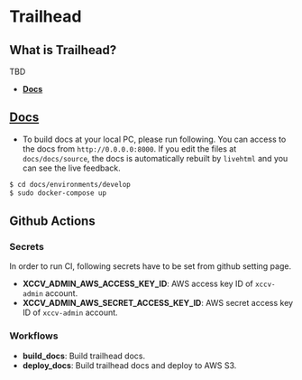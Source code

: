 # Trailhead

## What is Trailhead?
TBD

- [**Docs**](https://d3kt8ejlbkqt6k.cloudfront.net/index.html)

## [Docs](https://d3kt8ejlbkqt6k.cloudfront.net/index.html)

- To build docs at your local PC, please run following. You can access to the docs from `http://0.0.0.0:8000`. If you edit the files at `docs/docs/source`, the docs is automatically rebuilt by `livehtml` and you can see the live feedback.

```bash
$ cd docs/environments/develop
$ sudo docker-compose up
```

## Github Actions

### Secrets

In order to run CI, following secrets have to be set from github setting page.

- **XCCV_ADMIN_AWS_ACCESS_KEY_ID**: AWS access key ID of `xccv-admin` account.
- **XCCV_ADMIN_AWS_SECRET_ACCESS_KEY_ID**: AWS secret access key ID of `xccv-admin` account.


### Workflows

- **build_docs**: Build trailhead docs.
- **deploy_docs**: Build trailhead docs and deploy to AWS S3.
